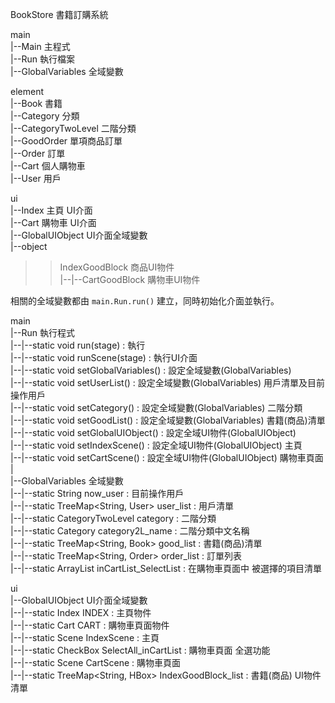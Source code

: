 BookStore 書籍訂購系統  
  
main  
|--Main 主程式  
|--Run 執行檔案  
|--GlobalVariables 全域變數  
  
element  
|--Book 書籍  
|--Category 分類  
|--CategoryTwoLevel 二階分類  
|--GoodOrder 單項商品訂單  
|--Order 訂單  
|--Cart 個人購物車  
|--User 用戶  
  
ui  
|--Index 主頁 UI介面  
|--Cart 購物車 UI介面  
|--GlobalUIObject UI介面全域變數  
|--object  
> > IndexGoodBlock 商品UI物件  
|--|--CartGoodBlock 購物車UI物件  
  
相關的全域變數都由 `main.Run.run()` 建立，同時初始化介面並執行。  
  
main  
|--Run 執行程式  
|--|--static void run(stage)           : 執行  
|--|--static void runScene(stage)      : 執行UI介面  
|--|--static void setGlobalVariables() : 設定全域變數(GlobalVariables)  
|--|--static void setUserList()        : 設定全域變數(GlobalVariables) 用戶清單及目前操作用戶  
|--|--static void setCategory()        : 設定全域變數(GlobalVariables) 二階分類  
|--|--static void setGoodList()        : 設定全域變數(GlobalVariables) 書籍(商品)清單  
|--|--static void setGlobalUIObject()  : 設定全域UI物件(GlobalUIObject)  
|--|--static void setIndexScene()      : 設定全域UI物件(GlobalUIObject) 主頁  
|--|--static void setCartScene()       : 設定全域UI物件(GlobalUIObject) 購物車頁面  
|  
|--GlobalVariables 全域變數  
|--|--static String                 now_user              : 目前操作用戶  
|--|--static TreeMap<String, User>  user_list             : 用戶清單  
|--|--static CategoryTwoLevel       category              : 二階分類  
|--|--static Category               category2L_name       : 二階分類中文名稱  
|--|--static TreeMap<String, Book>  good_list             : 書籍(商品)清單  
|--|--static TreeMap<String, Order> order_list            : 訂單列表  
|--|--static ArrayList<String>      inCartList_SelectList : 在購物車頁面中 被選擇的項目清單  
  
ui  
|--GlobalUIObject UI介面全域變數  
|--|--static Index                 INDEX                : 主頁物件  
|--|--static Cart                  CART                 : 購物車頁面物件  
|--|--static Scene                 IndexScene           : 主頁  
|--|--static CheckBox              SelectAll_inCartList : 購物車頁面 全選功能  
|--|--static Scene                 CartScene            : 購物車頁面  
|--|--static TreeMap<String, HBox> IndexGoodBlock_list  : 書籍(商品) UI物件 清單  
  
